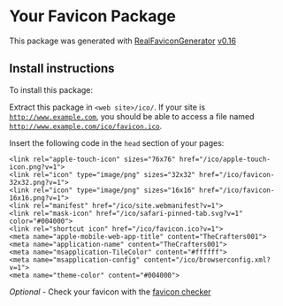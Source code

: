 # Your Favicon Package

This package was generated with [RealFaviconGenerator](https://realfavicongenerator.net/) [v0.16](https://realfavicongenerator.net/change_log#v0.16)

## Install instructions

To install this package:

Extract this package in <code>&lt;web site&gt;/ico/</code>. If your site is <code>http://www.example.com</code>, you should be able to access a file named <code>http://www.example.com/ico/favicon.ico</code>.

Insert the following code in the `head` section of your pages:

    <link rel="apple-touch-icon" sizes="76x76" href="/ico/apple-touch-icon.png?v=1">
    <link rel="icon" type="image/png" sizes="32x32" href="/ico/favicon-32x32.png?v=1">
    <link rel="icon" type="image/png" sizes="16x16" href="/ico/favicon-16x16.png?v=1">
    <link rel="manifest" href="/ico/site.webmanifest?v=1">
    <link rel="mask-icon" href="/ico/safari-pinned-tab.svg?v=1" color="#004000">
    <link rel="shortcut icon" href="/ico/favicon.ico?v=1">
    <meta name="apple-mobile-web-app-title" content="TheCrafters001">
    <meta name="application-name" content="TheCrafters001">
    <meta name="msapplication-TileColor" content="#ffffff">
    <meta name="msapplication-config" content="/ico/browserconfig.xml?v=1">
    <meta name="theme-color" content="#004000">

*Optional* - Check your favicon with the [favicon checker](https://realfavicongenerator.net/favicon_checker)